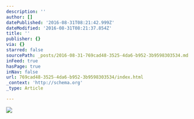 ```yaml
---
description: ''
author: []
datePublished: '2016-08-31T08:21:42.999Z'
dateModified: '2016-08-31T08:21:37.854Z'
title: ''
publisher: {}
via: {}
starred: false
sourcePath: _posts/2016-08-31-769cad48-3525-4da6-b952-3b9598303534.md
inFeed: true
hasPage: true
inNav: false
url: 769cad48-3525-4da6-b952-3b9598303534/index.html
_context: 'http://schema.org'
_type: Article

---
```

![](https://the-grid-user-content.s3-us-west-2.amazonaws.com/68b660a0-48ef-4a60-9a81-c40e1d4965d8.jpg)